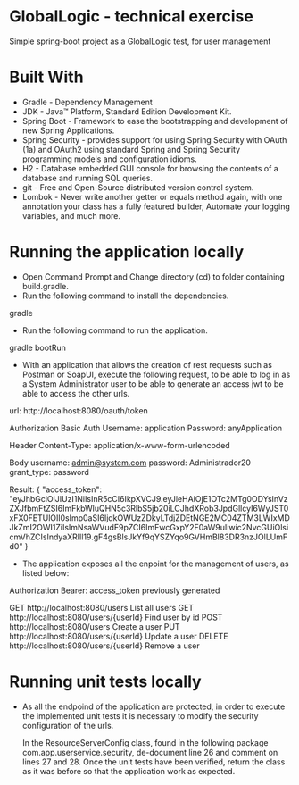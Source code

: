 # GlobalLogic - technical exercise

Simple spring-boot project as a GlobalLogic test, for user management

# Built With

* Gradle - Dependency Management
* JDK - Java™ Platform, Standard Edition Development Kit.
* Spring Boot - Framework to ease the bootstrapping and development of new Spring Applications.
* Spring Security - provides support for using Spring Security with OAuth (1a) and OAuth2 using standard Spring and Spring Security programming models and configuration idioms.
* H2 - Database embedded GUI console for browsing the contents of a database and running SQL queries. 
* git - Free and Open-Source distributed version control system.
* Lombok - Never write another getter or equals method again, with one annotation your class has a fully featured builder, Automate your logging variables, and much more.

# Running the application locally

* Open Command Prompt and Change directory (cd) to folder containing build.gradle.
* Run the following command to install the dependencies.

gradle

* Run the following command to run the application.

gradle bootRun

* With an application that allows the creation of rest requests such as Postman or SoapUI, 
  execute the following request, to be able to log in as a System Administrator user to be able 
  to generate an access jwt to be able to access the other urls.

url: http://localhost:8080/oauth/token

Authorization 
	Basic Auth 
		Username: application
		Password: anyApplication
		
Header
	Content-Type: application/x-www-form-urlencoded
		
Body
	username: admin@system.com
	password: Administrador20
	grant_type: password
	

Result: {
		"access_token": "eyJhbGciOiJIUzI1NiIsInR5cCI6IkpXVCJ9.eyJleHAiOjE1OTc2MTg0ODYsInVzZXJfbmFtZSI6ImFkbWluQHN5c3RlbS5jb20iLCJhdXRob3JpdGllcyI6WyJST0xFX0FETUlOIl0sImp0aSI6IjdkOWUzZDkyLTdjZDEtNGE2MC04ZTM3LWIxMDJkZmI2OWI1ZiIsImNsaWVudF9pZCI6ImFwcGxpY2F0aW9uIiwic2NvcGUiOlsicmVhZCIsIndyaXRlIl19.gF4gsBlsJkYf9qYSZYqo9GVHmBl83DR3nzJOlLUmFd0"
	}
	
* The application exposes all the enpoint for the management of users, as listed below:

Authorization
	Bearer: access_token previously generated

GET http://localhost:8080/users List all users
GET http://localhost:8080/users/{userId} Find user by id
POST http://localhost:8080/users Create a user
PUT http://localhost:8080/users/{userId} Update a user
DELETE http://localhost:8080/users/{userId} Remove a user

# Running unit tests locally

* As all the endpoind of the application are protected, in order to execute the implemented unit tests
  it is necessary to modify the security configuration of the urls.
 
  In the ResourceServerConfig class, found in the following package com.app.userservice.security, 
  de-document line 26 and comment on lines 27 and 28. Once the unit tests have been verified, 
  return the class as it was before so that the application work as expected.

